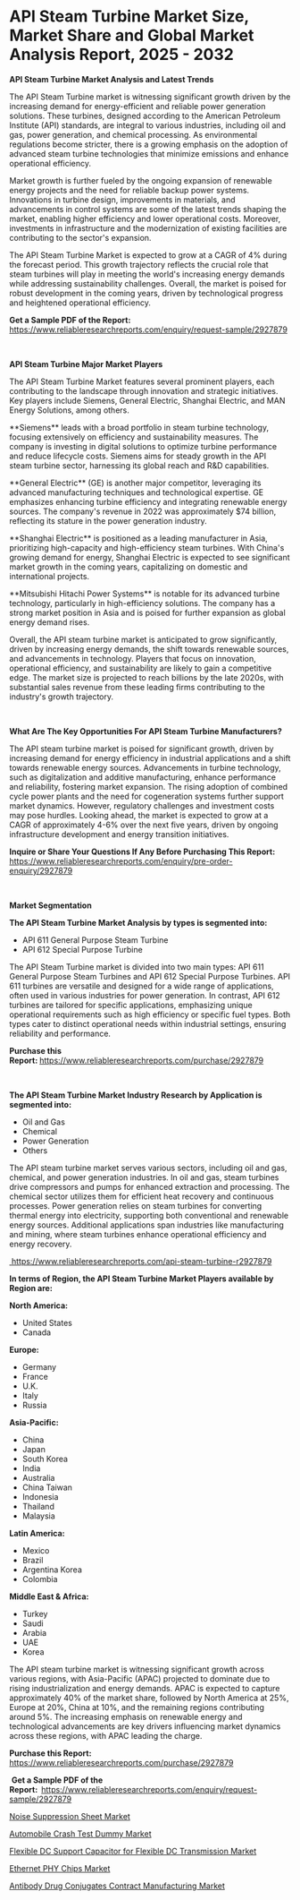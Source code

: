 <p><h1>API Steam Turbine Market Size, Market Share and Global Market Analysis Report, 2025 - 2032</h1></p><p><strong>API Steam Turbine Market Analysis and Latest Trends</strong></p>
<p><p>The API Steam Turbine market is witnessing significant growth driven by the increasing demand for energy-efficient and reliable power generation solutions. These turbines, designed according to the American Petroleum Institute (API) standards, are integral to various industries, including oil and gas, power generation, and chemical processing. As environmental regulations become stricter, there is a growing emphasis on the adoption of advanced steam turbine technologies that minimize emissions and enhance operational efficiency.</p><p>Market growth is further fueled by the ongoing expansion of renewable energy projects and the need for reliable backup power systems. Innovations in turbine design, improvements in materials, and advancements in control systems are some of the latest trends shaping the market, enabling higher efficiency and lower operational costs. Moreover, investments in infrastructure and the modernization of existing facilities are contributing to the sector's expansion.</p><p>The API Steam Turbine Market is expected to grow at a CAGR of 4% during the forecast period. This growth trajectory reflects the crucial role that steam turbines will play in meeting the world's increasing energy demands while addressing sustainability challenges. Overall, the market is poised for robust development in the coming years, driven by technological progress and heightened operational efficiency.</p></p>
<p><strong>Get a Sample PDF of the Report:&nbsp;</strong> <a href="https://www.reliableresearchreports.com/enquiry/request-sample/2927879?utm_campaign=24&utm_medium=2&utm_source=Github&utm_content=ia&utm_term=12032025&utm_id=api-steam-turbine">https://www.reliableresearchreports.com/enquiry/request-sample/2927879</a></p>
<p>&nbsp;</p>
<p><strong>API Steam Turbine Major Market Players</strong></p>
<p><p>The API Steam Turbine Market features several prominent players, each contributing to the landscape through innovation and strategic initiatives. Key players include Siemens, General Electric, Shanghai Electric, and MAN Energy Solutions, among others.</p><p>**Siemens** leads with a broad portfolio in steam turbine technology, focusing extensively on efficiency and sustainability measures. The company is investing in digital solutions to optimize turbine performance and reduce lifecycle costs. Siemens aims for steady growth in the API steam turbine sector, harnessing its global reach and R&D capabilities.</p><p>**General Electric** (GE) is another major competitor, leveraging its advanced manufacturing techniques and technological expertise. GE emphasizes enhancing turbine efficiency and integrating renewable energy sources. The company's revenue in 2022 was approximately $74 billion, reflecting its stature in the power generation industry.</p><p>**Shanghai Electric** is positioned as a leading manufacturer in Asia, prioritizing high-capacity and high-efficiency steam turbines. With China's growing demand for energy, Shanghai Electric is expected to see significant market growth in the coming years, capitalizing on domestic and international projects.</p><p>**Mitsubishi Hitachi Power Systems** is notable for its advanced turbine technology, particularly in high-efficiency solutions. The company has a strong market position in Asia and is poised for further expansion as global energy demand rises.</p><p>Overall, the API steam turbine market is anticipated to grow significantly, driven by increasing energy demands, the shift towards renewable sources, and advancements in technology. Players that focus on innovation, operational efficiency, and sustainability are likely to gain a competitive edge. The market size is projected to reach billions by the late 2020s, with substantial sales revenue from these leading firms contributing to the industry's growth trajectory.</p></p>
<p>&nbsp;</p>
<p><strong>What Are The Key Opportunities For API Steam Turbine Manufacturers?</strong></p>
<p><p>The API steam turbine market is poised for significant growth, driven by increasing demand for energy efficiency in industrial applications and a shift towards renewable energy sources. Advancements in turbine technology, such as digitalization and additive manufacturing, enhance performance and reliability, fostering market expansion. The rising adoption of combined cycle power plants and the need for cogeneration systems further support market dynamics. However, regulatory challenges and investment costs may pose hurdles. Looking ahead, the market is expected to grow at a CAGR of approximately 4-6% over the next five years, driven by ongoing infrastructure development and energy transition initiatives.</p></p>
<p><strong>Inquire or Share Your Questions If Any Before Purchasing This Report:</strong> <a href="https://www.reliableresearchreports.com/enquiry/pre-order-enquiry/2927879?utm_campaign=24&utm_medium=2&utm_source=Github&utm_content=ia&utm_term=12032025&utm_id=api-steam-turbine">https://www.reliableresearchreports.com/enquiry/pre-order-enquiry/2927879</a></p>
<p>&nbsp;</p>
<p><strong>Market Segmentation</strong></p>
<p><strong>The API Steam Turbine Market Analysis by types is segmented into:</strong></p>
<p><ul><li>API 611 General Purpose Steam Turbine</li><li>API 612 Special Purpose Turbine</li></ul></p>
<p><p>The API Steam Turbine market is divided into two main types: API 611 General Purpose Steam Turbines and API 612 Special Purpose Turbines. API 611 turbines are versatile and designed for a wide range of applications, often used in various industries for power generation. In contrast, API 612 turbines are tailored for specific applications, emphasizing unique operational requirements such as high efficiency or specific fuel types. Both types cater to distinct operational needs within industrial settings, ensuring reliability and performance.</p></p>
<p><strong>Purchase this Report:&nbsp;</strong><a href="https://www.reliableresearchreports.com/purchase/2927879?utm_campaign=24&utm_medium=2&utm_source=Github&utm_content=ia&utm_term=12032025&utm_id=api-steam-turbine">https://www.reliableresearchreports.com/purchase/2927879</a></p>
<p>&nbsp;</p>
<p><strong>The API Steam Turbine Market Industry Research by Application is segmented into:</strong></p>
<p><ul><li>Oil and Gas</li><li>Chemical</li><li>Power Generation</li><li>Others</li></ul></p>
<p><p>The API steam turbine market serves various sectors, including oil and gas, chemical, and power generation industries. In oil and gas, steam turbines drive compressors and pumps for enhanced extraction and processing. The chemical sector utilizes them for efficient heat recovery and continuous processes. Power generation relies on steam turbines for converting thermal energy into electricity, supporting both conventional and renewable energy sources. Additional applications span industries like manufacturing and mining, where steam turbines enhance operational efficiency and energy recovery.</p></p>
<p><a href="https://www.reliableresearchreports.com/api-steam-turbine-r2927879?utm_campaign=24&utm_medium=2&utm_source=Github&utm_content=ia&utm_term=12032025&utm_id=api-steam-turbine">&nbsp;https://www.reliableresearchreports.com/api-steam-turbine-r2927879</a></p>
<p><strong>In terms of Region, the API Steam Turbine Market Players available by Region are:</strong></p>
<p>
    <p> <strong> North America: </strong>
        <ul>
            <li>United States</li>
            <li>Canada</li>
        </ul>
        </p> 
    <p> <strong> Europe: </strong>
        <ul>
            <li>Germany</li>
            <li>France</li>
            <li>U.K.</li>
            <li>Italy</li>
            <li>Russia</li>
        </ul>
        </p> 
    <p> <strong> Asia-Pacific: </strong>
        <ul>
            <li>China</li>
            <li>Japan</li>
            <li>South Korea</li>
            <li>India</li>
            <li>Australia</li>
            <li>China Taiwan</li>
            <li>Indonesia</li>
            <li>Thailand</li>
            <li>Malaysia</li>
        </ul>
        </p> 
    <p> <strong> Latin America: </strong>
        <ul>
            <li>Mexico</li>
            <li>Brazil</li>
            <li>Argentina Korea</li>
            <li>Colombia</li>
        </ul>
        </p> 
    <p> <strong> Middle East & Africa: </strong>
        <ul>
            <li>Turkey</li>
            <li>Saudi</li>
            <li>Arabia</li>
            <li>UAE</li>
            <li>Korea</li>
        </ul>
    </p>
    </p>
<p><p>The API steam turbine market is witnessing significant growth across various regions, with Asia-Pacific (APAC) projected to dominate due to rising industrialization and energy demands. APAC is expected to capture approximately 40% of the market share, followed by North America at 25%, Europe at 20%, China at 10%, and the remaining regions contributing around 5%. The increasing emphasis on renewable energy and technological advancements are key drivers influencing market dynamics across these regions, with APAC leading the charge.</p></p>
<p><strong>Purchase this Report: </strong><a href="https://www.reliableresearchreports.com/purchase/2927879?utm_campaign=24&utm_medium=2&utm_source=Github&utm_content=ia&utm_term=12032025&utm_id=api-steam-turbine">https://www.reliableresearchreports.com/purchase/2927879</a></p>
<p>&nbsp;<strong>Get a Sample PDF of the Report:&nbsp;&nbsp;</strong><a href="https://www.reliableresearchreports.com/enquiry/request-sample/2927879?utm_campaign=24&utm_medium=2&utm_source=Github&utm_content=ia&utm_term=12032025&utm_id=api-steam-turbine">https://www.reliableresearchreports.com/enquiry/request-sample/2927879</a></p>
<p><strong></strong></p>
<p><p><a href="https://github.com/ximensbisade/Market-Research-Report-List-1/blob/main/noise-suppression-sheet-market.md?utm_campaign=24&utm_medium=2&utm_source=Github&utm_content=ia&utm_term=12032025&utm_id=api-steam-turbine">Noise Suppression Sheet Market</a></p><p><a href="https://github.com/porstgowinjq/Market-Research-Report-List-1/blob/main/automobile-crash-test-dummy-market.md?utm_campaign=24&utm_medium=2&utm_source=Github&utm_content=ia&utm_term=12032025&utm_id=api-steam-turbine">Automobile Crash Test Dummy Market</a></p><p><a href="https://github.com/amagloeaad54/Market-Research-Report-List-1/blob/main/flexible-dc-support-capacitor-for-flexible-dc-transmission-market.md?utm_campaign=24&utm_medium=2&utm_source=Github&utm_content=ia&utm_term=12032025&utm_id=api-steam-turbine">Flexible DC Support Capacitor for Flexible DC Transmission Market</a></p><p><a href="https://github.com/blauetrelawz/Market-Research-Report-List-1/blob/main/ethernet-phy-chips-market.md?utm_campaign=24&utm_medium=2&utm_source=Github&utm_content=ia&utm_term=12032025&utm_id=api-steam-turbine">Ethernet PHY Chips Market</a></p><p><a href="https://github.com/gassmkalay/Market-Research-Report-List-1/blob/main/antibody-drug-conjugates-contract-manufacturing-market.md?utm_campaign=24&utm_medium=2&utm_source=Github&utm_content=ia&utm_term=12032025&utm_id=api-steam-turbine">Antibody Drug Conjugates Contract Manufacturing Market</a></p></p>